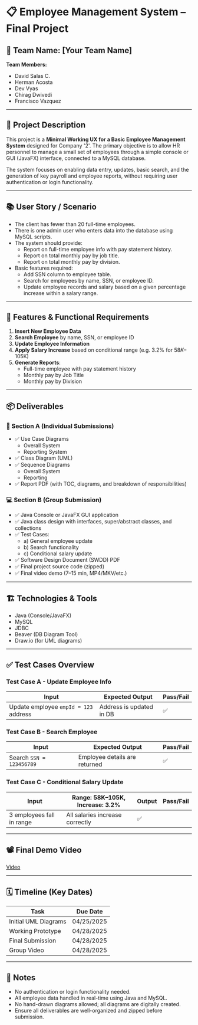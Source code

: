 # 📋 Employee Management System – Final Project

## 👥 Team Name: [Your Team Name]
**Team Members:**
- David Salas C.
- Herman Acosta
- Dev Vyas
- Chirag Dwivedi
- Francisco Vazquez

---

## 📝 Project Description

This project is a **Minimal Working UX for a Basic Employee Management System** designed for Company '2'. The primary objective is to allow HR personnel to manage a small set of employees through a simple console or GUI (JavaFX) interface, connected to a MySQL database.

The system focuses on enabling data entry, updates, basic search, and the generation of key payroll and employee reports, without requiring user authentication or login functionality.

---

## 📚 User Story / Scenario

- The client has fewer than 20 full-time employees.
- There is one admin user who enters data into the database using MySQL scripts.
- The system should provide:
  - Report on full-time employee info with pay statement history.
  - Report on total monthly pay by job title.
  - Report on total monthly pay by division.
- Basic features required:
  - Add SSN column to employee table.
  - Search for employees by name, SSN, or employee ID.
  - Update employee records and salary based on a given percentage increase within a salary range.

---

## 📌 Features & Functional Requirements

1. **Insert New Employee Data**
2. **Search Employee** by name, SSN, or employee ID
3. **Update Employee Information**
4. **Apply Salary Increase** based on conditional range (e.g. 3.2% for $58K–$105K)
5. **Generate Reports**:
   - Full-time employee with pay statement history
   - Monthly pay by Job Title
   - Monthly pay by Division

---

## 📦 Deliverables

### 📁 Section A (Individual Submissions)
- ✅ Use Case Diagrams
  - Overall System
  - Reporting System
- ✅ Class Diagram (UML)
- ✅ Sequence Diagrams
  - Overall System
  - Reporting
- ✅ Report PDF (with TOC, diagrams, and breakdown of responsibilities)

### 💻 Section B (Group Submission)
- ✅ Java Console or JavaFX GUI application
- ✅ Java class design with interfaces, super/abstract classes, and collections
- ✅ Test Cases:
  - a) General employee update
  - b) Search functionality
  - c) Conditional salary update
- ✅ Software Design Document (SWDD) PDF
- ✅ Final project source code (zipped)
- ✅ Final video demo (7–15 min, MP4/MKV/etc.)

---

## 🏗️ Technologies & Tools

- Java (Console/JavaFX)
- MySQL
- JDBC
- Beaver (DB Diagram Tool)
- Draw.io (for UML diagrams)

---

## ✅ Test Cases Overview

### Test Case A - Update Employee Info

| Input | Expected Output | Pass/Fail |
|-------|------------------|-----------|
| Update employee `empId = 123` address | Address is updated in DB | ✅ |

### Test Case B - Search Employee

| Input | Expected Output | Pass/Fail |
|-------|------------------|-----------|
| Search `SSN = 123456789` | Employee details are returned | ✅ |

### Test Case C - Conditional Salary Update

| Input | Range: 58K–105K, Increase: 3.2% | Output | Pass/Fail |
|-------|----------------------------------|--------|-----------|
| 3 employees fall in range | All salaries increase correctly | ✅ |

---

## 📽️ Final Demo Video

[Video](https://drive.google.com/file/d/1I-iGPDvegupxfNxXYpZvhNTAU97dsqmi/view?usp=sharing)

---

## 🗓️ Timeline (Key Dates)

| Task | Due Date |
|------|----------|
| Initial UML Diagrams | 04/25/2025 |
| Working Prototype | 04/28/2025 |
| Final Submission | 04/28/2025 |
| Group Video | 04/28/2025 |

---

## 📌 Notes

- No authentication or login functionality needed.
- All employee data handled in real-time using Java and MySQL.
- No hand-drawn diagrams allowed; all diagrams are digitally created.
- Ensure all deliverables are well-organized and zipped before submission.
